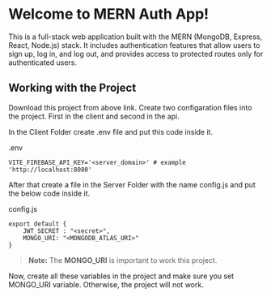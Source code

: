 # Welcome to MERN Auth App!

This is a full-stack web application built with the MERN (MongoDB, Express, React, Node.js) stack. It includes authentication features that allow users to sign up, log in, and log out, and provides access to protected routes only for authenticated users.


## Working with the Project

Download this project from above link. Create two configaration files into the project.
First in the client and second in the api.

In the Client Folder create .env file and put this code inside it.

.env
```
VITE_FIREBASE_API_KEY='<server_domain>' # example 'http://localhost:8080'
```


After that create a file in the Server Folder with the name config.js and put the below code inside it.

config.js
```
export default {
    JWT_SECRET : "<secret>",
    MONGO_URI: "<MONGODB_ATLAS_URI>"
}
```

> **Note:** The **MONGO_URI** is important to work this project.

Now, create all these variables in the project and make sure you set MONGO_URI variable.
Otherwise, the project will not work.
